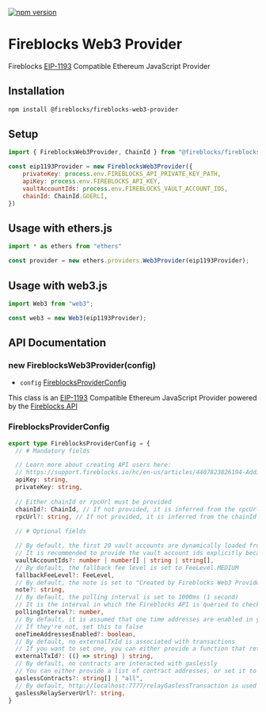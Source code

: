 [![npm version](https://badge.fury.io/js/@fireblocks%2Ffireblocks-web3-provider.svg)](https://badge.fury.io/js/@fireblocks%2Ffireblocks-web3-provider)

# Fireblocks Web3 Provider

Fireblocks [EIP-1193](https://eips.ethereum.org/EIPS/eip-1193) Compatible Ethereum JavaScript Provider

## Installation
```bash
npm install @fireblocks/fireblocks-web3-provider
```

## Setup
```js
import { FireblocksWeb3Provider, ChainId } from "@fireblocks/fireblocks-web3-provider";

const eip1193Provider = new FireblocksWeb3Provider({
    privateKey: process.env.FIREBLOCKS_API_PRIVATE_KEY_PATH,
    apiKey: process.env.FIREBLOCKS_API_KEY,
    vaultAccountIds: process.env.FIREBLOCKS_VAULT_ACCOUNT_IDS,
    chainId: ChainId.GOERLI,
})
```

## Usage with ethers.js
```js
import * as ethers from "ethers"

const provider = new ethers.providers.Web3Provider(eip1193Provider);
```

## Usage with web3.js
```js
import Web3 from "web3";

const web3 = new Web3(eip1193Provider);
```

## API Documentation

### new FireblocksWeb3Provider(config)

- `config` [FireblocksProviderConfig](#FireblocksProviderConfig)

This class is an [EIP-1193](https://eips.ethereum.org/EIPS/eip-1193) Compatible Ethereum JavaScript Provider powered by the [Fireblocks API](https://docs.fireblocks.com/api/)

### FireblocksProviderConfig

```ts
export type FireblocksProviderConfig = {
  // # Mandatory fields

  // Learn more about creating API users here: 
  // https://support.fireblocks.io/hc/en-us/articles/4407823826194-Adding-new-API-users
  apiKey: string,
  privateKey: string,
  
  // Either chainId or rpcUrl must be provided
  chainId?: ChainId, // If not provided, it is inferred from the rpcUrl
  rpcUrl?: string, // If not provided, it is inferred from the chainId
  
  // # Optional fields

  // By default, the first 20 vault accounts are dynamically loaded from the Fireblocks API
  // It is recommended to provide the vault account ids explicitly because it helps avoid unnecessary API calls
  vaultAccountIds?: number | number[] | string | string[],
  // By default, the fallback fee level is set to FeeLevel.MEDIUM
  fallbackFeeLevel?: FeeLevel,
  // By default, the note is set to "Created by Fireblocks Web3 Provider"
  note?: string,
  // By default, the polling interval is set to 1000ms (1 second)
  // It is the interval in which the Fireblocks API is queried to check the status of transactions
  pollingInterval?: number,
  // By default, it is assumed that one time addresses are enabled in your workspace
  // If they're not, set this to false
  oneTimeAddressesEnabled?: boolean,
  // By default, no externalTxId is associated with transactions
  // If you want to set one, you can either provide a function that returns a string, or provide a string directly
  externalTxId?: (() => string) | string,
  // By default, no contracts are interacted with gaslessly
  // You can either provide a list of contract addresses, or set it to "all" to interact with all contracts gaslessly
  gaslessContracts?: string[] | "all",
  // By default, http://localhost:7777/relayGaslessTransaction is used
  gaslessRelayServerUrl?: string,
}
```
